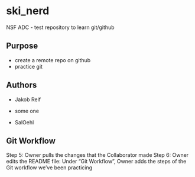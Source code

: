 # ski_nerd
NSF ADC - test repository to learn git/github


## Purpose

- create a remote repo on github
- practice git


## Authors

- Jakob Reif
- some one

- SalOehl

## Git Workflow

Step 5: Owner pulls the changes that the Collaborator made
Step 6: Owner edits the README file:
Under “Git Workflow”, Owner adds the steps of the Git workflow we’ve been practicing

